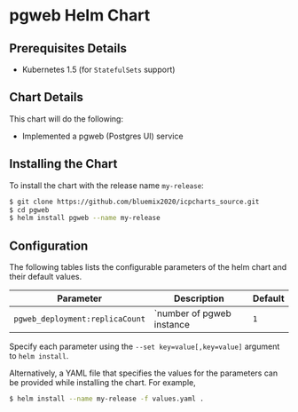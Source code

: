 # pgweb Helm Chart

## Prerequisites Details
* Kubernetes 1.5 (for `StatefulSets` support)



## Chart Details
This chart will do the following:

* Implemented a pgweb (Postgres UI) service

## Installing the Chart

To install the chart with the release name `my-release`:

```bash
$ git clone https://github.com/bluemix2020/icpcharts_source.git
$ cd pgweb
$ helm install pgweb --name my-release
```

## Configuration

The following tables lists the configurable parameters of the helm chart and their default values.

| Parameter                                  | Description                                | Default                                                    |
| -----------------------                    | ----------------------------------         | ---------------------------------------------------------- |
| `pgweb_deployment:replicaCount`            | `number of pgweb instance                     | `1`                                                        |

Specify each parameter using the `--set key=value[,key=value]` argument to `helm install`.

Alternatively, a YAML file that specifies the values for the parameters can be provided while installing the chart. For example,

```bash
$ helm install --name my-release -f values.yaml .
```
